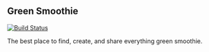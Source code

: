 ## Green Smoothie

[![Build Status](https://circleci.com/gh/tikitikifoofoo/greensmoothie.png?circle-token=d12c1053be1fe81db90e0f86059d20c169b5711f&style=shield)](https://circleci.com/gh/tikitikifoofoo/greensmoothie)

The best place to find, create, and share everything green smoothie.
